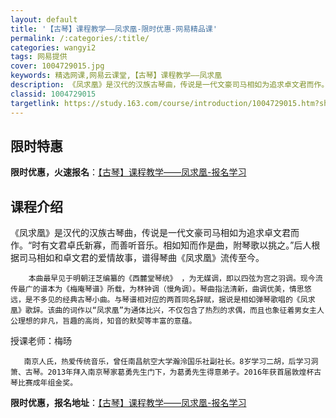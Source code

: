 ```yaml
---
layout: default
title: '【古琴】课程教学——凤求凰-限时优惠-网易精品课'
permalink: /:categories/:title/
categories: wangyi2
tags: 网易提供
cover: 1004729015.jpg
keywords: 精选网课,网易云课堂,【古琴】课程教学——凤求凰
description: 《凤求凰》是汉代的汉族古琴曲，传说是一代文豪司马相如为追求卓文君而作。“时有文君卓氏新寡，而善听音乐。相如知而作是曲，附
classid: 1004729015
targetlink: https://study.163.com/course/introduction/1004729015.htm?share=1&shareId=1025206652&utm_campaign=share&utm_medium=iphoneShare&utm_source=&utm_u=1025206652
---
```


## 限时特惠

**限时优惠，火速报名**：[【古琴】课程教学——凤求凰-报名学习](https://study.163.com/course/introduction/1004729015.htm?share=1&shareId=1025206652&utm_campaign=share&utm_medium=iphoneShare&utm_source=&utm_u=1025206652)

## 课程介绍

《凤求凰》是汉代的汉族古琴曲，传说是一代文豪司马相如为追求卓文君而作。“时有文君卓氏新寡，而善听音乐。相如知而作是曲，附琴歌以挑之。”后人根据司马相如和卓文君的爱情故事，谱得琴曲《凤求凰》流传至今。



        本曲最早见于明朝汪芝编纂的《西麓堂琴统》 ，为无媒调，即以四弦为宫之羽调。现今流传最广的谱本为《梅庵琴谱》所载，为林钟调（慢角调）。琴曲指法清新，曲调优美，情思悠远，是不多见的经典古琴小曲。与琴谱相对应的两首同名辞赋，据说是相如弹琴歌唱的《凤求凰》歌辞。该曲的词作以“凤求凰”为通体比兴，不仅包含了热烈的求偶，而且也象征着男女主人公理想的非凡，旨趣的高尚，知音的默契等丰富的意蕴。

授课老师：梅旸

       南京人氏，热爱传统音乐，曾任南昌航空大学瀚泠国乐社副社长。8岁学习二胡，后学习洞箫、古琴。2013年拜入南京琴家葛勇先生门下，为葛勇先生得意弟子。2016年获首届敦煌杯古琴比赛成年组金奖。

**限时优惠，报名地址**：[【古琴】课程教学——凤求凰-报名学习](https://study.163.com/course/introduction/1004729015.htm?share=1&shareId=1025206652&utm_campaign=share&utm_medium=iphoneShare&utm_source=&utm_u=1025206652)

